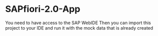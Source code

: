 # SAPfiori-2.0-App
You need to have access to the SAP WebIDE 
Then you can import this project to your IDE and run it with the mock data that is already created
